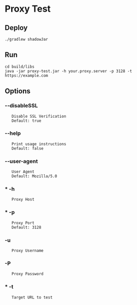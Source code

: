 # Proxy Test

## Deploy
```shell
./gradlew shadowJar
```

## Run 
```shell
cd build/libs
java -jar proxy-test.jar -h your.proxy.server -p 3128 -t https://example.com
```

## Options

### --disableSSL
       Disable SSL Verification
       Default: true
### --help
       Print usage instructions
       Default: false
### --user-agent
       User Agent
       Default: Mozilla/5.0

###  * -h
       Proxy Host
###  * -p
       Proxy Port
       Default: 3128
###    -u
       Proxy Username
### -P
       Proxy Password   
###  * -t
       Target URL to test

